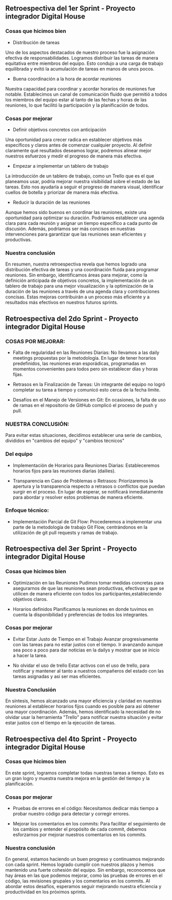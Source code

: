 
## Retroespectiva del 1er Sprint - Proyecto integrador Digital House
### Cosas que hicimos bien

- Distribución de tareas

Uno de los aspectos destacados de nuestro proceso fue la asignación efectiva de responsabilidades. Logramos distribuir las tareas de manera equitativa entre miembros del equipo. Esto condujo a una carga de trabajo equilibrada y evitó la acumulación de tareas en manos de unos pocos.

- Buena coordinación a la hora de acordar reuniones


Nuestra capacidad para coordinar y acordar horarios de reuniones fue notable. Establecimos un canal de comunicación fluido que permitió a todos los miembros del equipo estar al tanto de las fechas y horas de las reuniones, lo que facilitó la participación y la planificación de todos.

### Cosas por mejorar

- Definir objetivos concretos con anticipación

Una oportunidad para crecer radica en establecer objetivos más específicos y claros antes de comenzar cualquier proyecto. Al definir claramente qué resultados deseamos lograr, podremos alinear mejor nuestros esfuerzos y medir el progreso de manera más efectiva.

- Empezar a implementar un tablero de trabajo

La introducción de un tablero de trabajo, como un Trello que es el que planeamos usar, podría mejorar nuestra visibilidad sobre el estado de las tareas. Esto nos ayudaría a seguir el progreso de manera visual, identificar cuellos de botella y priorizar de manera más efectiva.

- Reducir la duración de las reuniones

Aunque hemos sido buenos en coordinar las reuniones, existe una oportunidad para optimizar su duración. Podríamos establecer una agenda clara para cada reunión y asignar un tiempo específico a cada punto de discusión. Además, podríamos ser más concisos en nuestras intervenciones para garantizar que las reuniones sean eficientes y productivas.


### Nuestra conclusión

En resumen, nuestra retroespectiva revela que hemos logrado una distribución efectiva de tareas y una coordinación fluida para programar reuniones. Sin embargo, identificamos áreas para mejorar, como la definición anticipada de objetivos concretos, la implementación de un tablero de trabajo para una mejor visualización y la optimización de la duración de las reuniones a través de una agenda clara y contribuciones concisas. Estas mejoras contribuirán a un proceso más eficiente y a resultados más efectivos en nuestros futuros sprints.




## Retroespectiva del 2do Sprint - Proyecto integrador Digital House

### COSAS POR MEJORAR:
- Falta de regularidad en las Reuniones Diarias:
No llevamos a las daily meetings propuestas por la metodología. En lugar de tener horarios predefinidos, las reuniones eran esporádicas, programadas en momentos convenientes para todos pero sin establecer días y horas fijas. 

- Retrasos en la Finalización de Tareas:
Un integrante del equipo no logró completar su tarea a tiempo y comunicó esto cerca de la fecha límite.

- Desafíos en el Manejo de Versiones en Git:
En ocasiones, la falta de uso de ramas en el repositorio de GitHub complicó el proceso de push y pull.

### NUESTRA CONCLUSIÓN:
Para evitar estas situaciones, decidimos establecer una serie de cambios, divididos en "cambios del equipo" y "cambios técnicos"

### Del equipo
- Implementación de Horarios para Reuniones Diarias:
Estableceremos horarios fijos para las reuniones diarias (dailies).

- Transparencia en Caso de Problemas o Retrasos:
Priorizaremos la apertura y la transparencia respecto a retrasos o conflictos que puedan surgir en el proceso. En lugar de esperar, se notificará inmediatamente para abordar y resolver estos problemas de manera eficiente.

### Enfoque técnico:

- Implementación Parcial de Git Flow:
Procederemos a implementar una parte de la metodología de trabajo Git Flow, centrándonos en la utilización de git pull requests y ramas de trabajo. 


## Retroespectiva del 3er Sprint - Proyecto integrador Digital House

### Cosas que hicimos bien

- Optimización en las Reuniones 
Pudimos tomar medidas concretas para asegurarnos de que las reuniones sean productivas, efectivas y que se utilicen de manera eficiente con todos los participantes,estableciendo objetivos claros.

- Horarios definidos
Planificamos la reuniones en donde tuvimos en cuenta la disponibilidad y preferencias de todos los integrantes.

### Cosas por mejorar

- Evitar Estar Justo de Tiempo en el Trabajo
Avanzar progresivamente con las tareas para no estar justos con el tiempo. Ir avanzando aunque sea poco a poco para dar noticias en la dailys y mostrar que se inicio a hacer la tarea.

- No olvidar el uso de trello 
Estar activos con el uso de trello, para notificar y mantener al tanto a nuestros compañeros del estado con las tareas asignadas y asi ser mas eficientes.    

### Nuestra Conclusión

En síntesis, hemos alcanzado una mayor eficiencia y claridad en nuestras reuniones al establecer horarios fijos cuando es posible para asi obtener una mayor coordinación. Además, hemos identificado la necesidad de no olvidar usar la herramienta "Trello" para notificar nuestra situación y evitar estar justos con el tiempo en la ejecución de tareas.


## Retroespectiva del 4to Sprint - Proyecto integrador Digital House

### Cosas que hicimos bien

En este sprint, logramos completar todas nuestras tareas a tiempo. Esto es un gran logro y muestra nuestra mejora en la gestión del tiempo y la planificación.

### Cosas por mejorar

- Pruebas de errores en el código: Necesitamos dedicar más tiempo a probar nuestro código para detectar y corregir errores.

- Mejorar los comentarios en los commits: Para facilitar el seguimiento de los cambios y entender el propósito de cada commit, debemos esforzarnos por mejorar nuestros comentarios en los commits.

### Nuestra conclusión

En general, estamos haciendo un buen progreso y continuamos mejorando con cada sprint. Hemos logrado cumplir con nuestros plazos y hemos mantenido una fuerte cohesión del equipo. Sin embargo, reconocemos que hay áreas en las que podemos mejorar, como las pruebas de errores en el código, las revisiones grupales y los comentarios en los commits. Al abordar estos desafíos, esperamos seguir mejorando nuestra eficiencia y productividad en los próximos sprints.